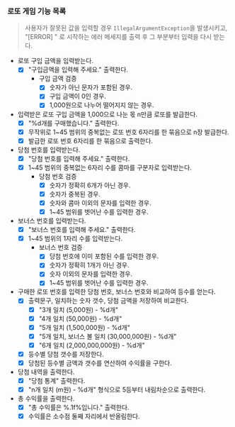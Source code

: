 ### 로또 게임 기능 목록

> 사용자가 잘못된 값을 입력할 경우 `IllegalArgumentException`을 발생시키고,<br>
"[ERROR] " 로 시작하는 에러 메세지를 출력 후 그 부분부터 입력을 다시 받는다.

- 로또 구입 금액을 입력받는다.
    - [x] "구입금액을 입력해 주세요." 출력한다.
        - 구입 금액 검증
            - [x] 숫자가 아닌 문자가 포함된 경우.
            - [x] 구입 금액이 0인 경우.
            - [x] 1,000원으로 나누어 떨어지지 않는 경우.
- 입력받은 로또 구입 금액을 1,000으로 나눈 몫 n만큼 로또를 발급한다.
    - [x] "%d개를 구매했습니다." 출력한다.
    - [x] 무작위로 1~45 범위의 중복없는 로또 번호 6자리를 한 묶음으로 n장 발급한다.
    - [x] 발급한 로또 번호 6자리를 한 묶음으로 출력한다.
- 당첨 번호를 입력받는다.
    - [x] "당첨 번호를 입력해 주세요." 출력한다.
    - [x] 1~45 범위의 중복없는 6자리 수를 콤마를 구분자로 입력받는다.
        - 당첨 번호 검증
            - [x] 숫자가 정확히 6개가 아닌 경우.
            - [x] 숫자가 중복된 경우.
            - [x] 숫자와 콤마 이외의 문자를 입력한 경우.
            - [x] 1~45 범위를 벗어난 수를 입력한 경우.
- 보너스 번호를 입력받는다.
    - [x] "보너스 번호를 입력해 주세요." 출력한다.
    - [x] 1~45 범위의 1자리 수를 입력받는다.
        - 보너스 번호 검증
            - [x] 당첨 번호에 이미 포함된 수를 입력한 경우.
            - [x] 숫자가 정확히 1개가 아닌 경우.
            - [x] 숫자 이외의 문자를 입력한 경우.
            - [x] 1~45 범위를 벗어난 수를 입력한 경우.
- 구매한 로또 번호를 입력한 당첨 번호, 보너스 번호와 비교하여 등수를 얻는다.
    - [x] 출력문구, 일치하는 숫자 갯수, 당첨 금액을 저장하여 비교한다.
        - [x] "3개 일치 (5,000원) - %d개"
        - [x] "4개 일치 (50,000원) - %d개"
        - [x] "5개 일치 (1,500,000원) - %d개"
        - [x] "5개 일치, 보너스 볼 일치 (30,000,000원) - %d개"
        - [x] "6개 일치 (2,000,000,000원) - %d개"
    - [x] 등수별 당첨 갯수를 저장한다.
    - [x] 당첨된 등수별 금액과 갯수를 연산하여 수익률을 구한다.
- 당첨 내역을 출력한다.
    - [x] "당첨 통계" 출력한다.
    - [x] "n개 일치 (m원) - %d개" 형식으로 5등부터 내림차순으로 출력한다.
- 총 수익률을 출력한다.
    - [x] "총 수익률은 %.1f%입니다." 출력한다.
    - [x] 수익률은 소수점 둘째 자리에서 반올림한다.
